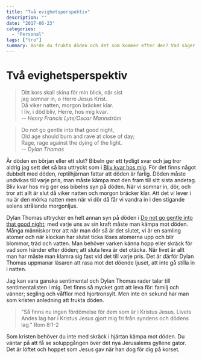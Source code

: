 ```yaml
---
title: "Två evighetsperspektiv"
description: ""
date: "2017-06-23"
categories:
  - "Personal"
tags: ["tro"]
summary: Borde du frukta döden och det som kommer efter den? Vad säger Bibeln? Jag jämför två perspektiv, ett med hopp för evigheten och ett utan.
---
```


# Två evighetsperspektiv

> Ditt kors skall skina för min blick, när sist  
> jag somnar in, o Herre Jesus Krist.  
> Då viker natten, morgon bräcker klar.  
> I liv, i död bliv, Herre, hos mig kvar.  
> <cite>-- Henry Francis Lyte/Oscar Mannström</cite>

> Do not go gentle into that good night,  
> Old age should burn and rave at close of day;  
> Rage, rage against the dying of the light.  
> <cite>-- Dylan Thomas</cite>

Är döden en början eller ett slut? Bibeln ger ett tydligt svar och jag tror aldrig jag sett det så bra uttryckt som i [Bliv kvar hos mig](https://sv.wikisource.org/wiki/Bliv_kvar_hos_mig_-_se_dagens_slut_%C3%A4r_n%C3%A4r#Carl_Oscar_Mannstr.C3.B6ms_.C3.B6vers.C3.A4ttning_1920). För det finns något dubbelt med döden, reptilhjärnan fattar att döden är farlig. Döden måste undvikas till varje pris, man måste kämpa mot den fram till sitt sista andetag. Bliv kvar hos mig ger oss bibelns syn på döden. När vi somnar in, dör, och tror att allt är slut då viker natten och morgon bräcker klar. Att det vi lever i nu är den mörka natten men när vi dör då får vi vandra in i den stigande solens strålande morgonljus.

Dylan Thomas uttrycker en helt annan syn på döden i [Do not go gentle into that good night](https://www.poets.org/poetsorg/poem/do-not-go-gentle-good-night); med varje uns av sin kraft måste man kämpa mot döden. Många människor tror att när man dör så är det slutet, vi är en samling atomer och när klockan har slutat ticka löses atomerna upp och blir blommor, träd och vatten. Man behöver varken känna hopp eller skräck för vad som händer efter döden; att sluta leva är det otäcka. När livet är allt man har måste man klamra sig fast vid det till varje pris. Det är därför Dylan Thomas uppmanar läsaren att rasa mot det döende ljuset, att inte gå stilla in i natten.

Jag kan vara ganska sentimental och Dylan Thomas rader talar till sentimentalisten i mig. Det finns så mycket gott att leva för: familj och vänner; segling och våfflor med hjortronsylt. Men inte en sekund har man som kristen anledning att frukta döden.

> "Så finns nu ingen fördömelse för dem som är i Kristus Jesus. Livets Andes lag har i Kristus Jesus gjort mig fri från syndens och dödens lag." Rom 8:1-2

Som kristen behöver du inte med skräck i hjärtan kämpa mot döden. Du väntar på att få se soluppgången över det nya Jerusalems gyllene gator. Det är löftet och hoppet som Jesus gav när han dog för dig på korset.
